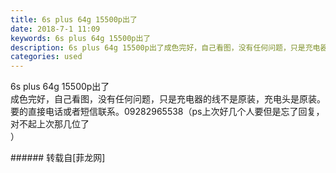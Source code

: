 ```yaml
---
title: 6s plus 64g 15500p出了
date: 2018-7-1 11:09
keywords: 6s plus 64g 15500p出了
description: 6s plus 64g 15500p出了成色完好，自己看图，没有任何问题，只是充电器的线不是原装，充电头是原装。要的直接电话或者短信联系。09282965538（ps上次好几个人要但是忘了回复，对不起上次那几位了）
categories: used
---
```

<td class="t_f" id="postmessage_1467915">

6s plus 64g 15500p出了<br/>
成色完好，自己看图，没有任何问题，只是充电器的线不是原装，充电头是原装。<br/>
要的直接电话或者短信联系。09282965538（ps上次好几个人要但是忘了回复，对不起上次那几位了<br/>
<img alt="" border="0" class="zoom" data-cf-modified-7aa68dc7341e6d99a2128a44-="" file="http://www.flw.ph/data/appbyme/upload/image/201807/01/AadztBfXB7PE.jpg" id="aimg_hxt11" lazyloadthumb="1" onclick="" onmouseover="" src="http://www.flw.ph/data/appbyme/upload/image/201807/01/AadztBfXB7PE.jpg"/><br/>
<img alt="" border="0" class="zoom" data-cf-modified-7aa68dc7341e6d99a2128a44-="" file="http://www.flw.ph/data/appbyme/upload/image/201807/01/gJEcsHkbE0ZH.jpg" id="aimg_ndj3V" lazyloadthumb="1" onclick="" onmouseover="" src="http://www.flw.ph/data/appbyme/upload/image/201807/01/gJEcsHkbE0ZH.jpg"/><br/>
<img alt="" border="0" class="zoom" data-cf-modified-7aa68dc7341e6d99a2128a44-="" file="http://www.flw.ph/data/appbyme/upload/image/201807/01/NAqqUFvlPlnB.jpg" id="aimg_FeS14" lazyloadthumb="1" onclick="" onmouseover="" src="http://www.flw.ph/data/appbyme/upload/image/201807/01/NAqqUFvlPlnB.jpg"/><br/>
<img alt="" border="0" class="zoom" data-cf-modified-7aa68dc7341e6d99a2128a44-="" file="http://www.flw.ph/data/appbyme/upload/image/201807/01/orKNyHkTLQdV.jpg" id="aimg_KSmAs" lazyloadthumb="1" onclick="" onmouseover="" src="http://www.flw.ph/data/appbyme/upload/image/201807/01/orKNyHkTLQdV.jpg"/><br/>
<img alt="" border="0" class="zoom" data-cf-modified-7aa68dc7341e6d99a2128a44-="" file="http://www.flw.ph/data/appbyme/upload/image/201807/01/1tvgrKMfi7Dq.jpg" id="aimg_OziD2" lazyloadthumb="1" onclick="" onmouseover="" src="http://www.flw.ph/data/appbyme/upload/image/201807/01/1tvgrKMfi7Dq.jpg"/><br/>
<img alt="" border="0" class="zoom" data-cf-modified-7aa68dc7341e6d99a2128a44-="" file="http://www.flw.ph/data/appbyme/upload/image/201807/01/TzQbL7td1QeI.jpg" id="aimg_c46Ei" lazyloadthumb="1" onclick="" onmouseover="" src="http://www.flw.ph/data/appbyme/upload/image/201807/01/TzQbL7td1QeI.jpg"/><br/>
）<br/>
</td>
###### 转载自[菲龙网]